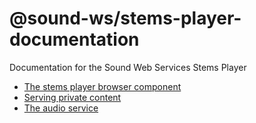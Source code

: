 # @sound-ws/stems-player-documentation

Documentation for the Sound Web Services Stems Player

- [The stems player browser component](component.md)
- [Serving private content](private-content.md)
- [The audio service](audio-service.md)
